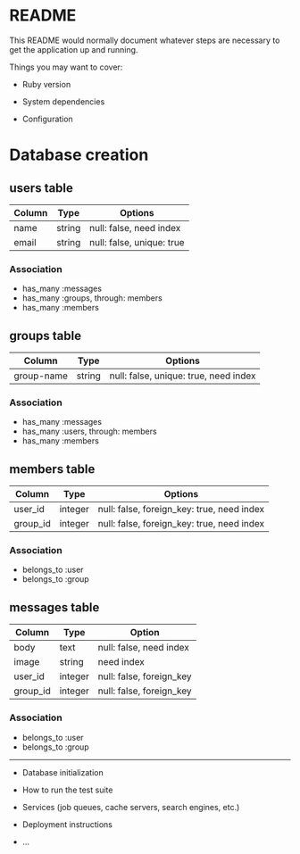 # README

This README would normally document whatever steps are necessary to get the
application up and running.

Things you may want to cover:

* Ruby version

* System dependencies

* Configuration

# Database creation

## users table

|Column|Type|Options|
|------|----|-------|
|name|string|null: false, need index|
|email|string|null: false, unique: true|

### Association
- has_many :messages
- has_many :groups, through: members
- has_many :members

## groups table

|Column|Type|Options|
|------|----|-------|
|group-name|string|null: false, unique: true, need index|

### Association
- has_many :messages
- has_many :users, through: members
- has_many :members

## members table

|Column|Type|Options|
|------|----|-------|
|user_id|integer|null: false, foreign_key: true, need index|
|group_id|integer|null: false, foreign_key: true, need index|

### Association
- belongs_to :user
- belongs_to :group

## messages table

|Column|Type|Option|
|------|----|------|
|body|text|null: false, need index|
|image|string|need index|
|user_id|integer|null: false, foreign_key|
|group_id|integer|null: false, foreign_key|

### Association
- belongs_to :user
- belongs_to :group

----------------

* Database initialization

* How to run the test suite

* Services (job queues, cache servers, search engines, etc.)

* Deployment instructions

* ...
